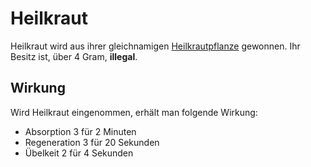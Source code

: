 # Heilkraut

Heilkraut wird aus ihrer gleichnamigen [Heilkrautpflanze](../../pages/pflanzen/heilkraut.md) gewonnen. Ihr Besitz ist, über 4 Gram, **illegal**.

## Wirkung
Wird Heilkraut eingenommen, erhält man folgende Wirkung:

* Absorption 3 für 2 Minuten
* Regeneration 3 für 20 Sekunden
* Übelkeit 2 für 4 Sekunden
